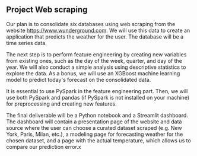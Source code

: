 ## Project Web scraping

Our plan is to consolidate six databases using web scraping from the website https://www.wunderground.com. We will use this data to create an application that predicts the weather for the user. The database will be a time series data.

The next step is to perform feature engineering by creating new variables from existing ones, such as the day of the week, quarter, and day of the year. We will also conduct a simple analysis using descriptive statistics to explore the data. As a bonus, we will use an XGBoost machine learning model to predict today's forecast on the consolidated data.

It is essential to use PySpark in the feature engineering part. Then, we will use both PySpark and pandas (if PySpark is not installed on your machine) for preprocessing and creating new features.

The final deliverable will be a Python notebook and a Streamlit dashboard. The dashboard will contain a presentation page of the website and data source where the user can choose a curated dataset scraped (e.g. New York, Paris, Milan, etc.), a modeling page for forecasting weather for the chosen dataset, and a page with the actual temperature, which allows us to compare our prediction error.x